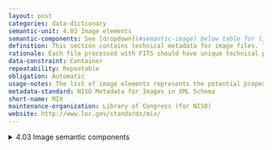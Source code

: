 ```yaml
---
layout: post
categories: data-dictionary
semantic-unit: 4.03 Image elements
semantic-components: See [dropdown](#semantic-image) below table for list of components
definition: This section contains technical metadata for image files. The tools will extract the raw output of the file, and FITS normalizes and consolidates the output into the standard elements.
rationale: Each file processed with FITS should have unique technical properties to support use and rendering.
data-constraint: Container
repeatability: Repeatable
obligation: Automatic
usage-notes: The list of image elements represents the potential properties of a given file. The actual elements depend on what the tools are able to determine for the file.
metadata-standard: NISO Metadata for Images in XML Schema
short-name: MIX
maintenance-organization: Library of Congress (for NISO)
website: http://www.loc.gov/standards/mix/
---
```


<details markdown="1" id="semantic-image">
<summary>4.03 Image semantic components</summary>

4.03.01
: apertureValue

4.03.02
: bitsPerSample

4.03.03
: brightnessValue

4.03.04
: byteOrder

4.03.05
: captureDevice

4.03.06
: cfaPattern

4.03.07
: cfaPattern2

4.03.08
: colorMap

4.03.09
: colorSpace

4.03.10
: compressionScheme

4.03.11
: digitalCameraManufacturer

4.03.12
: digitalCameraModelName

4.03.13
: digitalCameraSerialNo

4.03.14
: exifVersion

4.03.15
: exposureBiasValue

4.03.16
: exposureIndex

4.03.17
: exposureProgram

4.03.18
: exposureTime

4.03.19
: extraSamples

4.03.20
: flash

4.03.21
: flashEnergy

4.03.22
: fNumber

4.03.23
: focalLength

4.03.24
: gpsAltitudeRef

4.03.25
: gpsAltitude

4.03.26
: gpsAreaInformation

4.03.27
: gpsDateStamp

4.03.28
: gpsDestBearing

4.03.29
: gpsDestBearingRef

4.03.30
: gpsDestDistance

4.03.31
: gpsDestDistanceRef

4.03.32
: gpsDestLatitude

4.03.33
: gpsDestLatitudeRef

4.03.34
: gpsDestLongitude

4.03.35
: gpsDestLongitudeRef

4.03.36
: gpsDifferential

4.03.37
: gpsDOP

4.03.38
: gpsImgDirection

4.03.39
: gpsImgDirectionRef

4.03.40
: gpsLatitude

4.03.41
: gpsLatitudeRef

4.03.42
: gpsLongitude

4.03.43
: gpsLongitudeRef

4.03.44
: gpsMapDatum

4.03.45
: gpsMeasureMode

4.03.46
: gpsProcessingMethod

4.03.47
: gpsSatellites

4.03.48
: gpsSpeed

4.03.49
: gpsSpeedRef

4.03.50
: gpsStatus

4.03.51
: gpsTimeStamp

4.03.52
: gpsTrack

4.03.53
: gpsTrackRef

4.03.54
: gpsVersionID

4.03.55
: grayResponseUnit

4.03.56
: iccProfileName

4.03.57
: iccProfileVersion

4.03.58
: imageHeight

4.03.59
: imageProducer

4.03.60
: imageWidth

4.03.61
: isoSpeedRating

4.03.62
: lightSource

4.03.63
: maxApertureValue

4.03.64
: meteringMode

4.03.65
: oECF

4.03.66
: orientation

4.03.67
: primaryChromaticitiesBlueX

4.03.68
: primaryChromaticitiesBlueY

4.03.69
: primaryChromaticitiesGreenX

4.03.70
: primaryChromaticitiesGreenY

4.03.71
: primaryChromaticitiesRedX

4.03.72
: primaryChromaticitiesRedY

4.03.73
: qualityLayers

4.03.74
: referenceBlackWhite

4.03.75
: resolutionLevels

4.03.76
: samplesPerPixel

4.03.77
: samplingFrequencyUnit

4.03.78
: scannerManufacturer

4.03.79
: scannerModelName

4.03.80
: scannerModelNumber

4.03.81
: scannerModelSerialNo

4.03.82
: scanningSoftwareName

4.03.83
: scanningSoftwareVersionNo

4.03.84
: sensingMethod

4.03.85
: shutterSpeedValue

4.03.86
: spectralSensitivity

4.03.87
: subjectDistance

4.03.88
: tileHeight

4.03.89
: tileWidth

4.03.90
: whitePointXValue

4.03.91
: whitePointYValue

4.03.92
: xSamplingFrequency

4.03.93
: ySamplingFrequency

4.03.94
: YCbCrCoefficients

4.03.95
: YCbCrPositioning

4.03.96
: YCbCrSubSampling

</details>